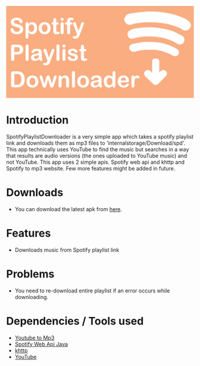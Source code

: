 ![](githubdocs/logo.png)

# Introduction
SpotifyPlaylistDownloader is a very simple app which takes a spotify playlist link and downloads them as mp3 files to 'internalstorage/Download/spd'.
This app technically uses YouTube to find the music but searches in a way that results are audio versions (the ones uploaded to YouTube music) and not YouTube.
This app uses 2 simple apis. Spotify web api and khttp and Spotify to mp3 website.
Few more features might be added in future.

# Downloads
- You can download the latest apk from [here](https://github.com/supersu-man/SpotifyPlaylistDownloader/releases).
# Features
- Downloads music from Spotify playlist link

# Problems
- You need to re-download entire playlist if an error occurs while downloading.

# Dependencies / Tools used
- [Youtube to Mp3](https://yt1s.com/youtube-to-mp3/en2)
- [Spotify Web Api Java](https://github.com/thelinmichael/spotify-web-api-java)
- [khttp](https://github.com/ascclemens/khttp)
- [YouTube](https://www.youtube.com/)
